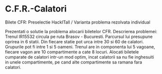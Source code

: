 # C.F.R.-Calatori
Bilete CFR: Preselectie HackITall / Varianta problema rezolvata individual

Prezentati o solutie la problema alocarii biletelor CFR.   Descrierea problemei:​ Trenul IR15532 circula pe ruta Brasov - Bucuresti. Parcursul lui presupune oprirea in 6 statii. Din fiecare statie pot urca intre 30 si 60 de calatori. Grupurile pot fi intre 1 si 5 oameni. Trenul are in componenta lui 5 vagoane, fiecare vagon are 10 compartimente a cate 8 locuri. Alocati biletele cumparate de calatori intr-un mod optim, incat calatorii sa nu fie inghesuiti in unele compartimente, pe cand alte compartimente sa ramana fara calatori.   
